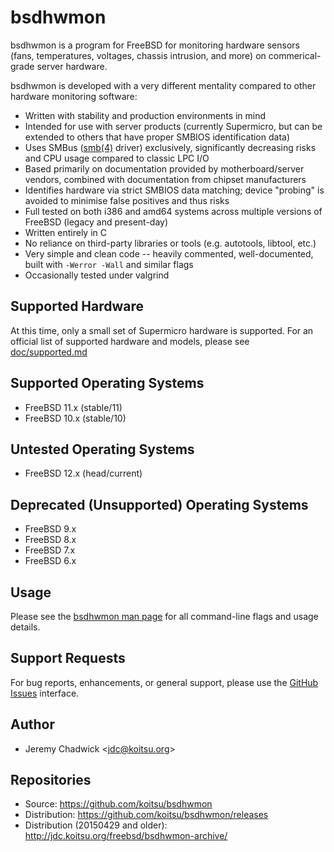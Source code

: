 # bsdhwmon
bsdhwmon is a program for FreeBSD for monitoring hardware sensors (fans, temperatures, voltages, chassis intrusion, and more) on commerical-grade server hardware.

bsdhwmon is developed with a very different mentality compared to other hardware monitoring software:

* Written with stability and production environments in mind
* Intended for use with server products (currently Supermicro, but can be extended to others that have proper SMBIOS identification data)
* Uses SMBus ([smb(4)](https://www.freebsd.org/cgi/man.cgi?query=smb&apropos=0&sektion=0&manpath=FreeBSD+11.1-stable&arch=default&format=html) driver) exclusively, significantly decreasing risks and CPU usage compared to classic LPC I/O
* Based primarily on documentation provided by motherboard/server vendors, combined with documentation from chipset manufacturers
* Identifies hardware via strict SMBIOS data matching; device "probing" is avoided to minimise false positives and thus risks
* Full tested on both i386 and amd64 systems across multiple versions of FreeBSD (legacy and present-day)
* Written entirely in C
* No reliance on third-party libraries or tools (e.g. autotools, libtool, etc.)
* Very simple and clean code -- heavily commented, well-documented, built with <code>-Werror -Wall</code> and similar flags
* Occasionally tested under valgrind

## Supported Hardware
At this time, only a small set of Supermicro hardware is supported.  For an official list of supported hardware and models, please see [doc/supported.md](/doc/supported.md)

## Supported Operating Systems
* FreeBSD 11.x (stable/11)
* FreeBSD 10.x (stable/10)

## Untested Operating Systems
* FreeBSD 12.x (head/current)

## Deprecated (Unsupported) Operating Systems
* FreeBSD 9.x
* FreeBSD 8.x
* FreeBSD 7.x
* FreeBSD 6.x

## Usage
Please see the [bsdhwmon man page](/bsdhwmon.8.txt) for all command-line flags and usage details.

## Support Requests
For bug reports, enhancements, or general support, please use the [GitHub Issues](https://github.com/koitsu/bsdhwmon/issues) interface.

## Author
* Jeremy Chadwick &lt;jdc@koitsu.org&gt;

## Repositories
* Source: https://github.com/koitsu/bsdhwmon
* Distribution: https://github.com/koitsu/bsdhwmon/releases
* Distribution (20150429 and older): http://jdc.koitsu.org/freebsd/bsdhwmon-archive/

